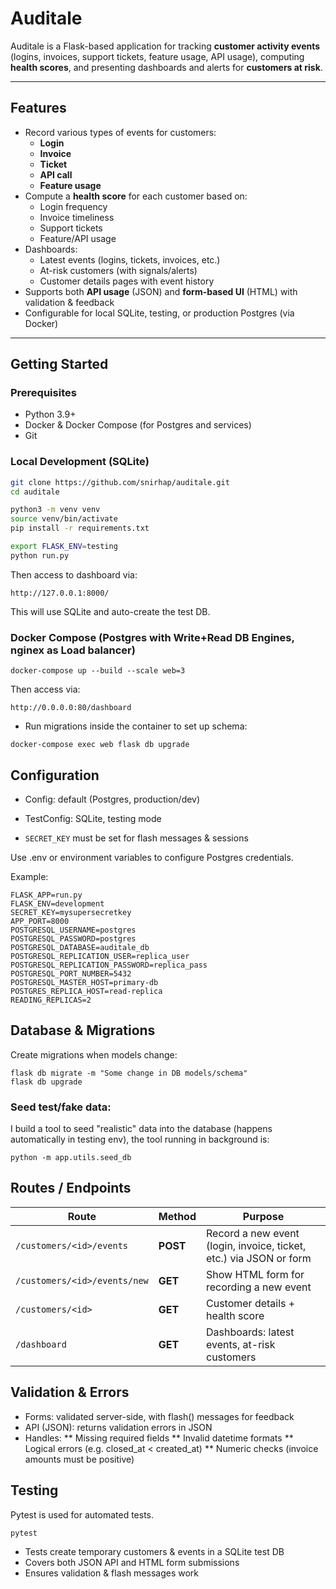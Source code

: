 # Auditale

Auditale is a Flask-based application for tracking **customer activity events** (logins, invoices, support tickets, feature usage, API usage), computing **health scores**, and presenting dashboards and alerts for **customers at risk**.

---

## Features

- Record various types of events for customers:
  - **Login**
  - **Invoice**
  - **Ticket**
  - **API call**
  - **Feature usage**
- Compute a **health score** for each customer based on:
  - Login frequency
  - Invoice timeliness
  - Support tickets
  - Feature/API usage
- Dashboards:
  - Latest events (logins, tickets, invoices, etc.)
  - At-risk customers (with signals/alerts)
  - Customer details pages with event history
- Supports both **API usage** (JSON) and **form-based UI** (HTML) with validation & feedback
- Configurable for local SQLite, testing, or production Postgres (via Docker)

---

## Getting Started

### Prerequisites
- Python 3.9+
- Docker & Docker Compose (for Postgres and services)
- Git

### Local Development (SQLite)
```bash
git clone https://github.com/snirhap/auditale.git
cd auditale

python3 -m venv venv
source venv/bin/activate
pip install -r requirements.txt

export FLASK_ENV=testing
python run.py
```

Then access to dashboard via:
```
http://127.0.0.1:8000/
```

This will use SQLite and auto-create the test DB.

### Docker Compose (Postgres with Write+Read DB Engines, nginex as Load balancer)
```
docker-compose up --build --scale web=3
```

Then access via:
```
http://0.0.0.0:80/dashboard
```

- Run migrations inside the container to set up schema:

```
docker-compose exec web flask db upgrade
```

## Configuration
* Config: default (Postgres, production/dev)

* TestConfig: SQLite, testing mode

* ```SECRET_KEY``` must be set for flash messages & sessions

Use .env or environment variables to configure Postgres credentials.

Example:
```
FLASK_APP=run.py
FLASK_ENV=development
SECRET_KEY=mysupersecretkey
APP_PORT=8000
POSTGRESQL_USERNAME=postgres
POSTGRESQL_PASSWORD=postgres
POSTGRESQL_DATABASE=auditale_db
POSTGRESQL_REPLICATION_USER=replica_user
POSTGRESQL_REPLICATION_PASSWORD=replica_pass
POSTGRESQL_PORT_NUMBER=5432
POSTGRESQL_MASTER_HOST=primary-db
POSTGRES_REPLICA_HOST=read-replica
READING_REPLICAS=2
```

## Database & Migrations
Create migrations when models change:
```
flask db migrate -m "Some change in DB models/schema"
flask db upgrade
```

### Seed test/fake data:

I build a tool to seed "realistic" data into the database (happens automatically in testing env), the tool running in background is:

```python -m app.utils.seed_db```

## Routes / Endpoints
| Route                        | Method   | Purpose                                                            |
| ---------------------------- | -------- | ------------------------------------------------------------------ |
| `/customers/<id>/events`     | **POST** | Record a new event (login, invoice, ticket, etc.) via JSON or form |
| `/customers/<id>/events/new` | **GET**  | Show HTML form for recording a new event                           |
| `/customers/<id>`            | **GET**  | Customer details + health score                                    |
| `/dashboard`                 | **GET**  | Dashboards: latest events, at-risk customers                       |


## Validation & Errors
* Forms: validated server-side, with flash() messages for feedback
* API (JSON): returns validation errors in JSON
* Handles:
 ** Missing required fields
 ** Invalid datetime formats
 ** Logical errors (e.g. closed_at < created_at)
 ** Numeric checks (invoice amounts must be positive)

 ## Testing
 Pytest is used for automated tests.

 ```pytest```

* Tests create temporary customers & events in a SQLite test DB
* Covers both JSON API and HTML form submissions
* Ensures validation & flash messages work